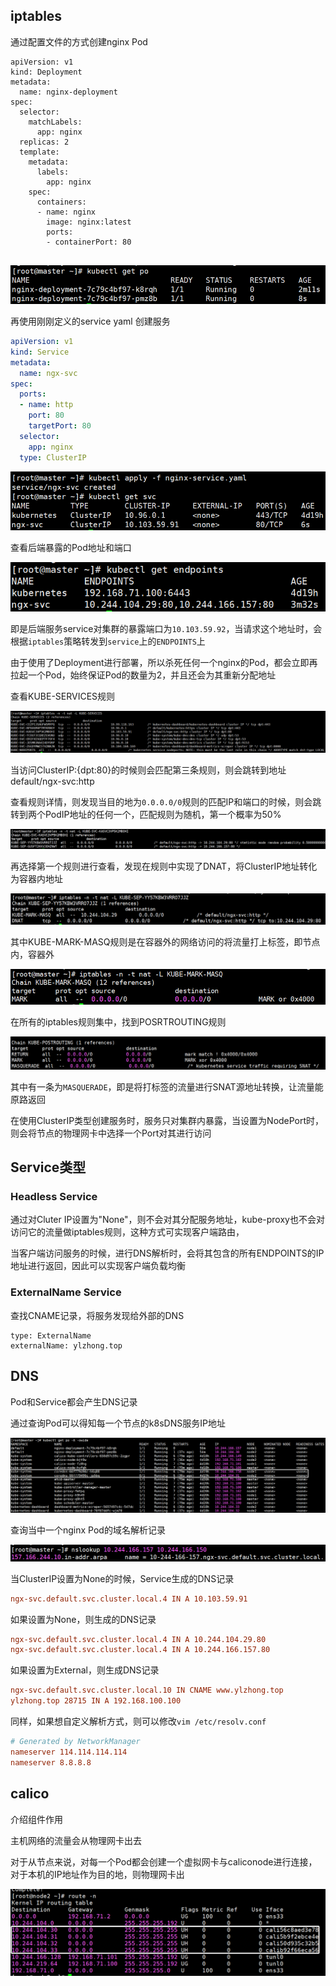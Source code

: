 ## iptables

通过配置文件的方式创建nginx Pod

```
apiVersion: v1
kind: Deployment
metadata:
  name: nginx-deployment
spec:
  selector:
    matchLabels:
      app: nginx
  replicas: 2
  template:
    metadata:
      labels:
        app: nginx
    spec:
      containers:
      - name: nginx
        image: nginx:latest
        ports:
        - containerPort: 80
    
```

![image-20250713184956466](./assets/image-20250713184956466.png)

再使用刚刚定义的service yaml 创建服务

```yaml
apiVersion: v1
kind: Service
metadata:
  name: ngx-svc
spec:
  ports:
  - name: http
    port: 80
    targetPort: 80
  selector:
    app: nginx
  type: ClusterIP
```

![image-20250713185230331](./assets/image-20250713185230331.png)

查看后端暴露的Pod地址和端口

![image-20250713185548318](./assets/image-20250713185548318.png)

即是后端服务service对集群的暴露端口为`10.103.59.92`，当请求这个地址时，会根据`iptables`策略转发到`service`上的`ENDPOINTS`上

由于使用了Deployment进行部署，所以杀死任何一个nginx的Pod，都会立即再拉起一个Pod，始终保证Pod的数量为2，并且还会为其重新分配地址

查看KUBE-SERVICES规则

![image-20250713190434392](./assets/image-20250713190434392.png)

当访问ClusterIP:{dpt:80}的时候则会匹配第三条规则，则会跳转到地址 default/ngx-svc:http

查看规则详情，则发现当目的地为`0.0.0.0/0`规则的匹配IP和端口的时候，则会跳转到两个PodIP地址的任何一个，匹配规则为随机，第一个概率为50%

![image-20250713190712598](./assets/image-20250713190712598.png)

再选择第一个规则进行查看，发现在规则中实现了DNAT，将ClusterIP地址转化为容器内地址

![image-20250713191516775](./assets/image-20250713191516775-1752405318189-3.png)

其中KUBE-MARK-MASQ规则是在容器外的网络访问的将流量打上标签，即节点内，容器外

![image-20250713192052039](./assets/image-20250713192052039.png)

在所有的iptables规则集中，找到POSRTROUTING规则

![image-20250713200653916](./assets/image-20250713200653916.png)

其中有一条为`MASQUERADE`，即是将打标签的流量进行SNAT源地址转换，让流量能原路返回

在使用ClusterIP类型创建服务时，服务只对集群内暴露，当设置为NodePort时，则会将节点的物理网卡中选择一个Port对其进行访问

## Service类型

### Headless Service

通过对Cluter IP设置为"None"，则不会对其分配服务地址，kube-proxy也不会对访问它的流量做iptables规则，这种方式可实现客户端路由，

当客户端访问服务的时候，进行DNS解析时，会将其包含的所有ENDPOINTS的IP地址进行返回，因此可以实现客户端负载均衡

### ExternalName Service

查找CNAME记录，将服务发现给外部的DNS

```
type: ExternalName
externalName: ylzhong.top
```

## DNS

Pod和Service都会产生DNS记录

通过查询Pod可以得知每一个节点的k8sDNS服务IP地址

![image-20250713194518954](./assets/image-20250713194518954.png)

查询当中一个nginx Pod的域名解析记录

![image-20250713194800845](./assets/image-20250713194800845.png)

当ClusterIP设置为None的时候，Service生成的DNS记录

```toml
ngx-svc.default.svc.cluster.local.4 IN A 10.103.59.91
```

如果设置为None，则生成的DNS记录

```toml
ngx-svc.default.svc.cluster.local.4 IN A 10.244.104.29.80
ngx-svc.default.svc.cluster.local.4 IN A 10.244.166.157.80
```

如果设置为External，则生成DNS记录

```toml
ngx-svc.default.svc.cluster.local.10 IN CNAME www.ylzhong.top
ylzhong.top 28715 IN A 192.168.100.100
```

同样，如果想自定义解析方式，则可以修改`vim /etc/resolv.conf`

```conf
# Generated by NetworkManager
nameserver 114.114.114.114
nameserver 8.8.8.8           
```



## calico

介绍组件作用

主机网络的流量会从物理网卡出去

对于从节点来说，对每一个Pod都会创建一个虚拟网卡与caliconode进行连接，对于本机的IP地址作为目的地，则物理网卡出

![image-20250713202433955](./assets/image-20250713202433955.png)